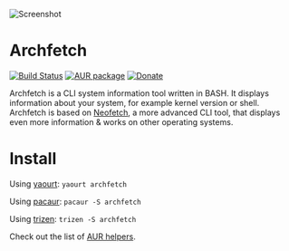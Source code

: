 ![Screenshot](https://i.imgur.com/aoNNFmT.png)

# Archfetch

[![Build Status](https://travis-ci.org/xxczaki/archfetch.svg?branch=master)](https://travis-ci.org/xxczaki/archfetch)
[![AUR package](https://repology.org/badge/version-for-repo/aur/archfetch.svg)](https://repology.org/metapackage/archfetch)
[![Donate](https://img.shields.io/badge/donate-patreon-yellow.svg)](https://www.patreon.com/akepinski)

Archfetch is a CLI system information tool written in BASH. It displays information about your system, for example kernel version or shell. Archfetch is based on [Neofetch](https://github.com/dylanaraps/neofetch), a more advanced CLI tool, that displays even more information & works on other operating systems.

# Install

Using [yaourt](https://archlinux.fr/yaourt-en): 
`yaourt archfetch`

Using [pacaur](https://aur.archlinux.org/packages/pacaur/): 
`pacaur -S archfetch`

Using [trizen](https://github.com/trizen/trizen): 
`trizen -S archfetch`

Check out the list of [AUR helpers](https://wiki.archlinux.org/index.php/AUR_helpers).
